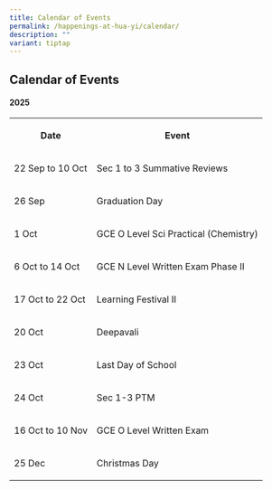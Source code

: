 ```yaml
---
title: Calendar of Events
permalink: /happenings-at-hua-yi/calendar/
description: ""
variant: tiptap
---
```

<h2>Calendar of Events</h2>
<h4>2025</h4>
<table style="minWidth: 50px">
<colgroup>
<col>
<col>
</colgroup>
<tbody>
<tr>
<th rowspan="1" colspan="1">
<p>Date</p>
</th>
<th rowspan="1" colspan="1">
<p>Event</p>
</th>
</tr>
<tr>
<td rowspan="1" colspan="1">
<p>22 Sep to 10 Oct</p>
</td>
<td rowspan="1" colspan="1">
<p>Sec 1 to 3 Summative Reviews</p>
</td>
</tr>
<tr>
<td rowspan="1" colspan="1">
<p>26 Sep</p>
</td>
<td rowspan="1" colspan="1">
<p>Graduation Day</p>
</td>
</tr>
<tr>
<td rowspan="1" colspan="1">
<p>1 Oct</p>
</td>
<td rowspan="1" colspan="1">
<p>GCE O Level Sci Practical (Chemistry)</p>
</td>
</tr>
<tr>
<td rowspan="1" colspan="1">
<p>6 Oct to 14 Oct</p>
</td>
<td rowspan="1" colspan="1">
<p>GCE N Level Written Exam Phase II</p>
</td>
</tr>
<tr>
<td rowspan="1" colspan="1">
<p>17 Oct to 22 Oct</p>
</td>
<td rowspan="1" colspan="1">
<p>Learning Festival II</p>
</td>
</tr>
<tr>
<td rowspan="1" colspan="1">
<p>20 Oct</p>
</td>
<td rowspan="1" colspan="1">
<p>Deepavali</p>
</td>
</tr>
<tr>
<td rowspan="1" colspan="1">
<p>23 Oct</p>
</td>
<td rowspan="1" colspan="1">
<p>Last Day of School</p>
</td>
</tr>
<tr>
<td rowspan="1" colspan="1">
<p>24 Oct</p>
</td>
<td rowspan="1" colspan="1">
<p>Sec 1-3 PTM</p>
</td>
</tr>
<tr>
<td rowspan="1" colspan="1">
<p>16 Oct to 10 Nov</p>
</td>
<td rowspan="1" colspan="1">
<p>GCE O Level Written Exam</p>
</td>
</tr>
<tr>
<td rowspan="1" colspan="1">
<p>25 Dec</p>
</td>
<td rowspan="1" colspan="1">
<p>Christmas Day</p>
</td>
</tr>
</tbody>
</table>
<p></p>
<p></p>